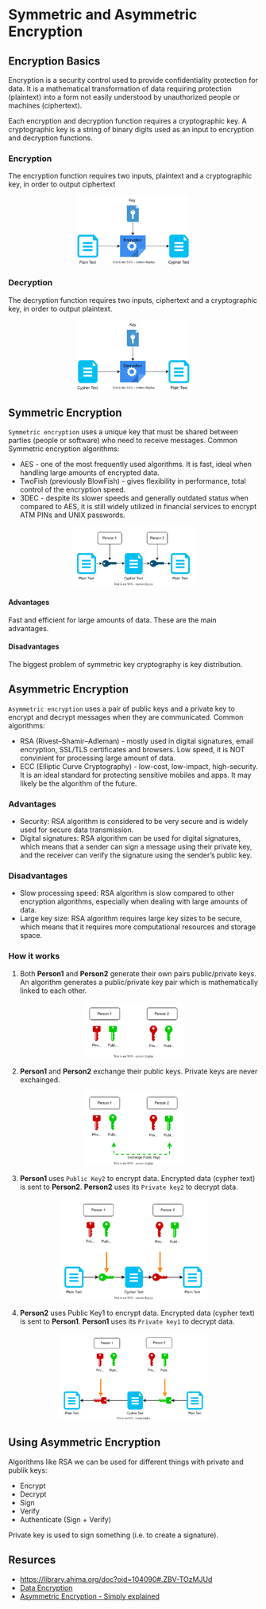 # Symmetric and Asymmetric Encryption

## Encryption Basics
Encryption is a security control used to provide confidentiality protection for data. It is a mathematical transformation of data requiring protection (plaintext) into a form not easily understood by unauthorized people or machines (ciphertext).

Each encryption and decryption function requires a cryptographic key. A cryptographic key is a string of binary digits used as an input to encryption and decryption functions.

### Encryption
The encryption function requires two inputs, plaintext and a cryptographic key, in order to output ciphertext

<p align="center">
  <img src="images/encr_data.svg" width="45%">
</p>

### Decryption
The decryption function requires two inputs, ciphertext and a cryptographic key, in order to output plaintext.
<p align="center">
  <img src="images/decr_data.svg" width="45%">
</p>


## Symmetric Encryption
`Symmetric encryption` uses a unique key that must be shared between parties (people or software) who need to receive messages. Common Symmetric encryption algorithms:
  * AES - one of the most frequently used algorithms. It is fast, ideal when handling large amounts of encrypted data.
  * TwoFish (previously BlowFish) - gives flexibility in performance, total control of the encryption speed.
  * 3DEC - despite its slower speeds and generally outdated status when compared to AES, it is still widely utilized in financial services to encrypt ATM PINs and UNIX passwords.

<p align="center">
  <img src="images/sym_enc.drawio.svg" width="50%">
</p>

#### Advantages
Fast and efficient for large amounts of data. These are the main advantages. 

#### Disadvantages
The  biggest problem of symmetric key cryptography is key distribution.

## Asymmetric Encryption
`Asymmetric encryption` uses a pair of public keys and a private key to encrypt and decrypt messages when they are communicated. Common algorithms:
  * RSA (Rivest–Shamir–Adleman) - mostly used in digital signatures, email encryption, SSL/TLS certificates and browsers. Low speed, it is NOT convinient for processing large amount of data.
  * ECC (Elliptic Curve Cryptography) - low-cost, low-impact, high-security. It is an ideal standard for protecting sensitive mobiles and apps. It may likely be the algorithm of the future.

### Advantages
* Security: RSA algorithm is considered to be very secure and is widely used for secure data transmission.
* Digital signatures: RSA algorithm can be used for digital signatures, which means that a sender can sign a message using their private key, and the receiver can verify the signature using the sender’s public key.

### Disadvantages
* Slow processing speed: RSA algorithm is slow compared to other encryption algorithms, especially when dealing with large amounts of data.
* Large key size: RSA algorithm requires large key sizes to be secure, which means that it requires more computational resources and storage space.


### How it works
1. Both **Person1** and **Person2** generate their own pairs public/private keys.
  An algorithm generates a public/private key pair which is mathematically linked to each other.

<p align="center">
  <img src="images/rsa_1.svg" width="40%">
</p>

2. **Person1** and **Person2** exchange their public keys. Private keys are never exchainged.

 
<p align="center">
  <img src="images/rsa_2.svg" width="40%">
</p>

3. **Person1** uses `Public Key2` to encrypt data. Encrypted data (cypher text) is sent to **Person2**. **Person2** uses its `Private key2` to decrypt data.


<p align="center">
  <img src="images/rsa_3.svg" width="60%">
</p>

4. **Person2** uses Public Key1 to encrypt data. Encrypted data (cypher text) is sent to **Person1**. **Person1** uses its `Private key1` to decrypt data.
<p align="center">
  <img src="images/rsa_4.svg" width="60%">
</p>

## Using Asymmetric Encryption
Algorithms like RSA we can be used for different things with private and publik keys:
* Encrypt
* Decrypt
* Sign
* Verify
* Authenticate (Sign + Verify)

Private key is used to sign something (i.e. to create a signature).

## Resurces
* https://library.ahima.org/doc?oid=104090#.ZBV-TOzMJUd
* [Data Encryption](https://preyproject.com/blog/types-of-encryption-symmetric-or-asymmetric-rsa-or-aes#:~:text=Symmetric%20vs%20Asymmetric%20Encryption,-Encryption%20types%20can&text=Symmetric%20encryption%20uses%20a%20unique,messages%20when%20they%20are%20communicated)
* [Asymmetric Encryption - Simply explained](https://www.youtube.com/watch?v=AQDCe585Lnc)
